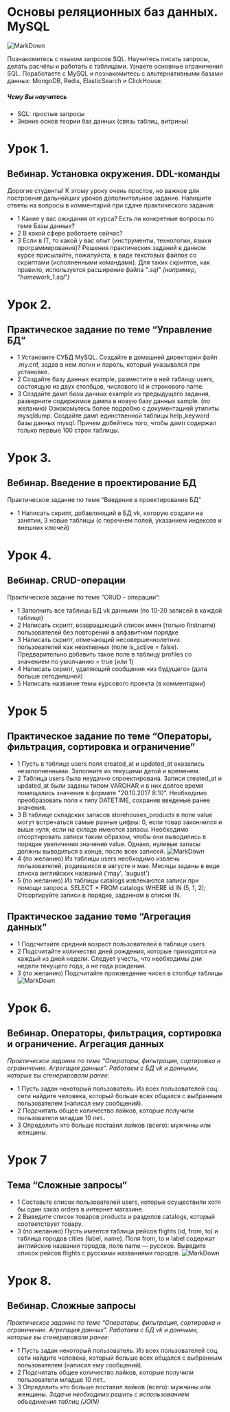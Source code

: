 # Основы реляционных баз данных. MySQL
![MarkDown](https://github.com/vit050587/MySQL-homework-GB/blob/master/MySQL.jpg)

Познакомитесь с языком запросов SQL. Научитесь писать запросы, делать расчёты и работать с таблицами. Узнаете основные ограничения SQL. Поработаете с MySQL и познакомитесь с альтернативными базами данных: MongoDB, Redis, ElasticSearch и ClickHouse.
##### Чему Вы научитесь
* SQL: простые запросы
* Знание основ теории баз данных (связь таблиц, витрины)
# Урок 1. 
## Вебинар. Установка окружения. DDL-команды
Дорогие студенты!
К этому уроку очень простое, но важное для построения дальнейших уроков дополнительное задание.
Напишите ответы на вопросы в комментарий при сдаче практического задания:
* 1 Какие у вас ожидания от курса? Есть ли конкретные вопросы по теме Базы данных?
* 2 В какой сфере работаете сейчас?
* 3 Если в IT, то какой у вас опыт (инструменты, технологии, языки программирования)?
Решения практических заданий в данном курсе присылайте, пожалуйста, в виде текстовых файлов со скриптами (исполненными командами). Для таких скриптов, как правило, используется расширение файла "*.sql" (например, "homework_1.sql")*
# Урок 2.
## Практическое задание по теме “Управление БД”
* 1 Установите СУБД MySQL. Создайте в домашней директории файл .my.cnf, задав в нем логин и пароль, который указывался при установке.
* 2 Создайте базу данных example, разместите в ней таблицу users, состоящую из двух столбцов, числового id и строкового name.
* 3 Создайте дамп базы данных example из предыдущего задания, разверните содержимое дампа в новую базу данных sample.
(по желанию) Ознакомьтесь более подробно с документацией утилиты mysqldump. Создайте дамп единственной таблицы help_keyword базы данных mysql. Причем добейтесь того, чтобы дамп содержал только первые 100 строк таблицы.
# Урок 3. 
## Вебинар. Введение в проектирование БД
Практическое задание по теме “Введение в проектирование БД”
* 1 Написать скрипт, добавляющий в БД vk, которую создали на занятии, 3 новые таблицы (с перечнем полей, указанием индексов и внешних ключей)
# Урок 4. 
## Вебинар. CRUD-операции
Практическое задание по теме “CRUD – операции”:
* 1 Заполнить все таблицы БД vk данными (по 10-20 записей в каждой таблице)
* 2 Написать скрипт, возвращающий список имен (только firstname) пользователей без повторений в алфавитном порядке
* 3 Написать скрипт, отмечающий несовершеннолетних пользователей как неактивных (поле is_active = false). Предварительно добавить такое поле в таблицу profiles со значением по умолчанию = true (или 1)
* 4 Написать скрипт, удаляющий сообщения «из будущего» (дата больше сегодняшней)
* 5 Написать название темы курсового проекта (в комментарии)
# Урок 5
## Практическое задание по теме “Операторы, фильтрация, сортировка и ограничение”
* 1	Пусть в таблице users поля created_at и updated_at оказались незаполненными. Заполните их текущими датой и временем.
* 2	Таблица users была неудачно спроектирована. Записи created_at и updated_at были заданы типом VARCHAR и в них долгое время помещались значения в формате "20.10.2017 8:10". Необходимо преобразовать поля к типу DATETIME, сохранив введеные ранее значения.
* 3	В таблице складских запасов storehouses_products в поле value могут встречаться самые разные цифры: 0, если товар закончился и выше нуля, если на складе имеются запасы. Необходимо отсортировать записи таким образом, чтобы они выводились в порядке увеличения значения value. Однако, нулевые запасы должны выводиться в конце, после всех записей.
 ![MarkDown](https://github.com/vit050587/MySQL-homework-GB/blob/master/storehouses_products.png)
* 4	(по желанию) Из таблицы users необходимо извлечь пользователей, родившихся в августе и мае. Месяцы заданы в виде списка английских названий ('may', 'august')
* 5	(по желанию) Из таблицы catalogs извлекаются записи при помощи запроса. SELECT * FROM catalogs WHERE id IN (5, 1, 2); Отсортируйте записи в порядке, заданном в списке IN.
## Практическое задание теме “Агрегация данных”
* 1	Подсчитайте средний возраст пользователей в таблице users
* 2	Подсчитайте количество дней рождения, которые приходятся на каждый из дней недели. Следует учесть, что необходимы дни недели текущего года, а не года рождения.
* 3	(по желанию) Подсчитайте произведение чисел в столбце таблицы
 ![MarkDown](https://github.com/vit050587/MySQL-homework-GB/blob/master/users.png)
# Урок 6. 
## Вебинар. Операторы, фильтрация, сортировка и ограничение. Агрегация данных
*Практическое задание по теме “Операторы, фильтрация, сортировка и ограничение. Агрегация данных”. Работаем с БД vk и данными, которые вы сгенерировали ранее:*
* 1 Пусть задан некоторый пользователь. Из всех пользователей соц. сети найдите человека, который больше всех общался с выбранным пользователем (написал ему сообщений).
* 2 Подсчитать общее количество лайков, которые получили пользователи младше 10 лет..
* 3 Определить кто больше поставил лайков (всего): мужчины или женщины.
# Урок 7
## Тема “Сложные запросы”
* 1	Составьте список пользователей users, которые осуществили хотя бы один заказ orders в интернет магазине.
* 2	Выведите список товаров products и разделов catalogs, который соответствует товару.
* 3	(по желанию) Пусть имеется таблица рейсов flights (id, from, to) и таблица городов cities (label, name). Поля from, to и label содержат английские названия городов, поле name — русское. Выведите список рейсов flights с русскими названиями городов.
![MarkDown](https://github.com/vit050587/MySQL-homework-GB/blob/master/tbl.png)
# Урок 8. 
## Вебинар. Сложные запросы
*Практическое задание по теме “Операторы, фильтрация, сортировка и ограничение. Агрегация данных”. Работаем с БД vk и данными, которые вы сгенерировали ранее:*
* 1 Пусть задан некоторый пользователь. Из всех пользователей соц. сети найдите человека, который больше всех общался с выбранным пользователем (написал ему сообщений).
* 2 Подсчитать общее количество лайков, которые получили пользователи младше 10 лет..
* 3 Определить кто больше поставил лайков (всего): мужчины или женщины.
*Задачи необходимо решить с использованием объединения таблиц (JOIN)*
